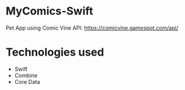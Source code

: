 # MyComics-Swift
Pet App using Comic Vine API: https://comicvine.gamespot.com/api/

# Technologies used
- Swift
- Combine
- Core Data

